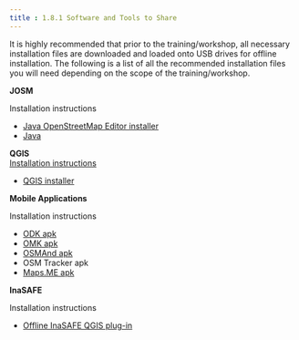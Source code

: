 ```yaml
---
title : 1.8.1 Software and Tools to Share
---
```

It is highly recommended that prior to the training/workshop, all necessary installation files are downloaded and loaded onto USB drives for offline installation. The following is a list of all the recommended installation files you will need depending on the scope of the training/workshop. 

**JOSM**

Installation instructions

* [Java OpenStreetMap Editor installer](https://josm.openstreetmap.de/)
* [Java](https://java.com/en/download/)

**QGIS**
<br> [Installation instructions](7.1.1-Installing-QGIS) 
* [QGIS installer](https://qgis.org/en/site/forusers/download.html)

**Mobile Applications**

Installation instructions

* [ODK apk](https://github.com/opendatakit/collect/releases/tag/v1.16.1) 
* [OMK apk](https://github.com/posm/OpenMapKitAndroid/releases)
* [OSMAnd apk](http://osmand.net/downloads)
* OSM Tracker apk
* [Maps.ME apk](https://maps.me/download/)

**InaSAFE**

Installation instructions

* [Offline InaSAFE QGIS plug-in](http://docs.inasafe.org/en/user-docs/install.html)